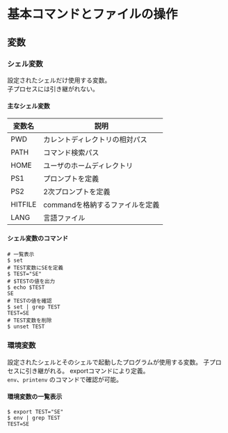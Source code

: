 # 基本コマンドとファイルの操作

## 変数

### シェル変数
設定されたシェルだけ使用する変数。  
子プロセスには引き継がれない。

#### 主なシェル変数

| 変数名| 説明 |
----|---- 
| PWD | カレントディレクトリの相対パス |
| PATH | コマンド検索パス |
| HOME | ユーザのホームディレクトリ |
| PS1 | プロンプトを定義 |
| PS2 | 2次プロンプトを定義 |
| HITFILE | commandを格納するファイルを定義 |
| LANG | 言語ファイル |

#### シェル変数のコマンド

```Shell
# 一覧表示
$ set
# TEST変数にSEを定義
$ TEST="SE"
# $TESTの値を出力
$ echo $TEST
SE
# TESTの値を確認
$ set | grep TEST
TEST=SE
# TEST変数を削除
$ unset TEST
```

### 環境変数
設定されたシェルとそのシェルで起動したプログラムが使用する変数。
子プロセスに引き継がれる。
exportコマンドにより定義。  
`env`、`printenv` のコマンドで確認が可能。

#### 環境変数の一覧表示
```Shell
$ export TEST="SE"
$ env | grep TEST
TEST=SE
```

